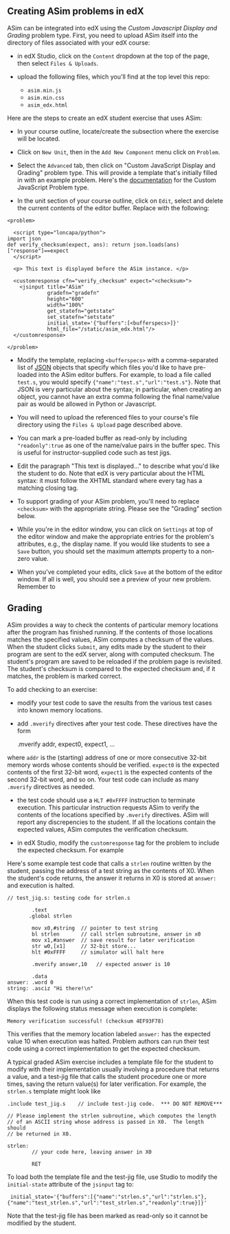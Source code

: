 ## Creating ASim problems in edX

ASim can be integrated into edX using the *Custom Javascript Display and Grading*
problem type.  First, you need to upload ASim itself into the directory of files
associated with your edX course:

* in edX Studio, click on the `Content` dropdown at the top of the page,
then select `Files & Uploads`.

* upload the following files, which you'll find at the top level this
repo:

  * `asim.min.js`
  * `asim.min.css`
  * `asim_edx.html`

Here are the steps to create an edX student exercise that uses ASim:

* In your course outline, locate/create the subsection where the
exercise will be located.

* Click on `New Unit`, then in the `Add New Component` menu click
on `Problem`.

* Select the `Advanced` tab, then click on "Custom JavaScript Display
and Grading" problem type.  This will provide a template that's initially
filled in with an example problem.  Here's the
<a href="https://edx.readthedocs.io/projects/open-edx-building-and-running-a-course/en/open-release-eucalyptus.master/exercises_tools/custom_javascript.html">documentation</a> for
the Custom JavaScript Problem type.

* In the unit section of your course outline, click on `Edit`, select
and delete the current contents of the editor buffer.  Replace with the following:

```
<problem>

  <script type="loncapa/python">
import json
def verify_checksum(expect, ans): return json.loads(ans)["response"]==expect
  </script>

  <p> This text is displayed before the ASim instance. </p>

  <customresponse cfn="verify_checksum" expect="<checksum>">
    <jsinput title="ASim"
             gradefn="gradefn"
             height="600"
             width="100%"
             get_statefn="getstate"
             set_statefn="setstate"
             initial_state='{"buffers":[<bufferspecs>]}'
             html_file="/static/asim_edx.html"/>
  </customresponse>

</problem>
```

* Modify the template, replacing `<bufferspecs>` with a
comma-separated list of <a href="https://www.json.org/json-en.html">JSON</a>
objects that specify which files you'd like to have pre-loaded into
the ASim editor buffers.  For example, to load a file called `test.s`,
you would specify `{"name":"test.s","url":"test.s"}`.  Note that JSON
is very particular about the syntax; in particular, when creating an
object, you cannot have an extra comma following the final name/value
pair as would be allowed in Python or Javascript.

* You will need to upload the referenced files to your course's
file directory using the `Files & Upload` page described above.

* You can mark a pre-loaded buffer as read-only by including `"readonly":true`
as one of the name/value pairs in the buffer spec.  This is useful
for instructor-supplied code such as test jigs.

* Edit the paragraph "This text is displayed..." to describe what you'd
like the student to do.  Note that edX is very particular about the
HTML syntax: it must follow the XHTML standard where every tag
has a matching closing tag.

* To support grading of your ASim problem, you'll need to replace
`<checksum>` with the appropriate string.  Please see the "Grading"
section below.

* While you're in the editor window, you can click on `Settings`
at top of the editor window and make the appropriate entries
for the problem's attributes, e.g., the display name.  If you would
like students to see a `Save` button, you should set the maximum
attempts property to a non-zero value.

* When you've completed your edits, click `Save` at the bottom of
the editor window.  If all is well, you should see a preview of your
new problem.  Remember to 

## Grading

ASim provides a way to check the contents of particular memory locations
after the program has finished running.  If the contents of those locations
matches the specified values, ASim computes a checksum of the values.
When the student clicks `Submit`, any edits made by the student to their
program are sent to the edX server, along with computed checksum.  The
student's program are saved to be reloaded if the problem page is revisited.
The student's checksum is compared to the expected checksum and, if it matches,
the problem is marked correct.

To add checking to an exercise:

* modify your test code to save the results from the various test
cases into known memory locations.

* add `.mverify` directives after your test code.  These directives have
the form

    .mverify addr, expect0, expect1, ...

where `addr` is the (starting) address of one or more consecutive
32-bit memory words whose contents should be verified.  `expect0` is
the expected contents of the first 32-bit word, `expect1` is the
expected contents of the second 32-bit word, and so on.  Your test
code can include as many `.mverify` directives as needed.

* the test code should use a `HLT #0xFFFF` instruction to terminate
execution.  This particular instruction requests ASim to verify
the contents of the locations specified by `.mverify` directives.
ASim will report any discrepencies to the student.  If all the
locations contain the expected values, ASim computes the verification
checksum.

* in edX Studio, modify the `customresponse` tag for the problem
to include the expected checksum.  For example

    <customresponse cfn="verify_checksum" expect="4EF93F78">

Here's some example test code that calls a `strlen` routine
written by the student, passing the address of a test string as the
contents of X0.  When the student's code returns, the answer it returns
in X0 is stored at `answer:` and execution is halted.

```
// test_jig.s: testing code for strlen.s

        .text
       .global strlen

        mov x0,#string  // pointer to test string
        bl strlen       // call strlen subroutine, answer in x0
        mov x1,#answer  // save result for later verification
        str w0,[x1]     // 32-bit store...
        hlt #0xFFFF     // simulator will halt here

        .mverify answer,10   // expected answer is 10

        .data
answer: .word 0
string: .asciz "Hi there!\n"
```

When this test code is run using a correct implementation of `strlen`,
ASim displays the following status message when execution is
complete:

    Memory verification successful! (checksum 4EF93F78)

This verifies that the memory location labeled `answer:` has the
expected value 10 when execution was halted.
Problem authors can run their test code using a correct implementation
to get the expected checksum.

A typical graded ASim exercise includes a template file for the student
to modify with their implementation usually involving a procedure that
returns a value, and a test-jig file that calls the student procedure one
or more times, saving the return value(s) for later verification.  For
example, the `strlen.s` template might look like

```
.include test_jig.s    // include test-jig code.  *** DO NOT REMOVE***

// Please implement the strlen subroutine, which computes the length
// of an ASCII string whose address is passed in X0.  The length should
// be returned in X0.

strlen:
        // your code here, leaving answer in X0

        RET
```

To load both the template file and the test-jig file, use Studio
to modify the `initial-state` attribute of the `jsinput` tag to:

     initial_state='{"buffers":[{"name":"strlen.s","url":"strlen.s"},{"name":"test_strlen.s","url":"test_strlen.s","readonly":true}]}'

Note that the test-jig file has been marked as read-only so it
cannot be modified by the student.

